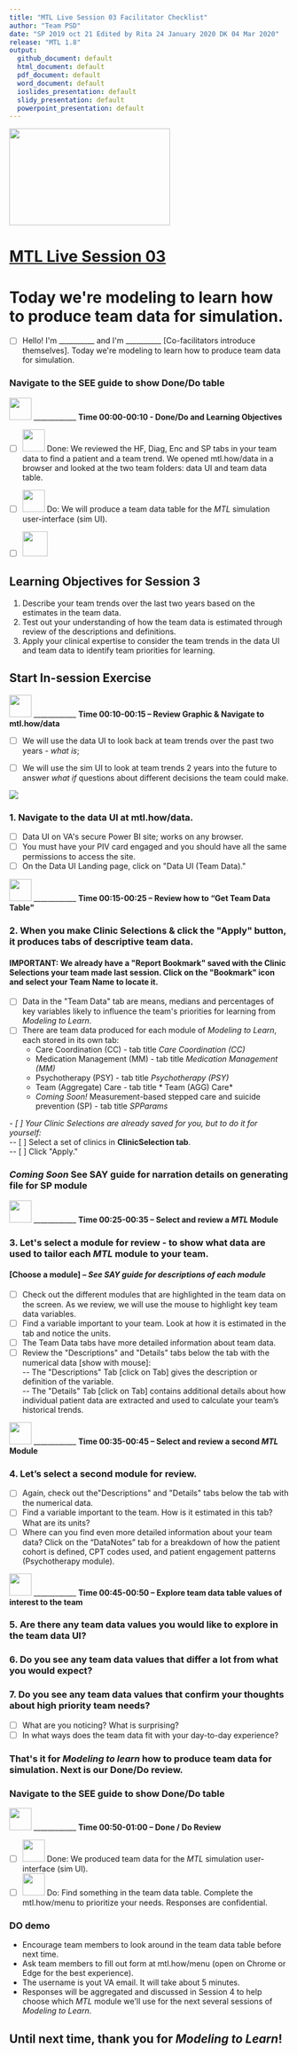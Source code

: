 ```yaml
---
title: "MTL Live Session 03 Facilitator Checklist"
author: "Team PSD"
date: "SP 2019 oct 21 Edited by Rita 24 January 2020 DK 04 Mar 2020"
release: "MTL 1.8"
output: 
  github_document: default
  html_document: default
  pdf_document: default
  word_document: default
  ioslides_presentation: default
  slidy_presentation: default
  powerpoint_presentation: default
---
```

<img src = "https://github.com/lzim/teampsd/blob/master/resources/logos/mtl_live_sq_sm.png"
     height = "175" width = "290">  

# [MTL Live Session 03](https://github.com/lzim/teampsd/blob/master/mtl_facilitate_workgroup/mtl_live_guide/mtl_live_session03_see.Rmd "MTL Live Session 03")

# Today we're modeling to learn how to produce team data for simulation.  
- [ ] Hello! I'm __________ and I'm __________ [Co-facilitators introduce themselves]. Today we're modeling to learn how to produce team data for simulation.

### Navigate to the SEE guide to show Done/Do table
[<img src = "https://github.com/lzim/teampsd/blob/master/resources/icons/timestamp.png" height = "40" width = "40" style = “display:inline-block”/>](#DontClick) ____________ **Time 00:00-00:10 - Done/Do and Learning Objectives**
 
- [ ] [<img src = "https://github.com/lzim/teampsd/blob/master/resources/icons/done.png" height = "40" width = "40">](#DontClick) Done: We reviewed the HF, Diag, Enc and SP tabs in your team data to find a patient and a team trend. We opened mtl.how/data in a browser and looked at the two team folders: data UI and team data table.  
- [ ] [<img src = "https://github.com/lzim/teampsd/blob/master/resources/icons/do.png" height = "40" width = "40">](#DontClick) 
Do: We will produce a team data table for the _MTL_ simulation user-interface (sim UI).


<!-- Learning Objectives Icon --> 
- [ ] [<img src = "https://github.com/lzim/teampsd/blob/master/resources/icons/learning_objectives.png" height = "45" width = "45">](DontClick)  
## Learning Objectives for Session 3
1. Describe your team trends over the last two years based on the estimates in the team data.
2. Test out your understanding of how the team data is estimated through review of the descriptions and definitions. 
3. Apply your clinical expertise to consider the team trends in the data UI and team data to identify team priorities for learning.

## Start In-session Exercise
[<img src = "https://github.com/lzim/teampsd/blob/master/resources/icons/timestamp.png" height = "40" width = "40" style = “display:inline-block”/>](#DontClick) ____________ **Time 00:10-00:15 – Review Graphic & Navigate to mtl.how/data**
- [ ] We will use the data UI to look back at team trends over the past two years - *what is*;  
- [ ] We will use the sim UI to look at team trends 2 years into the future to answer *what if* questions about different decisions the team could make.  


<img src = "https://raw.githubusercontent.com/lzim/teampsd/master/resources/illustrations/data_ui_sim_ui.png">


### 1. Navigate to the data UI at mtl.how/data. 
- [ ] Data UI on VA's secure Power BI site; works on any browser.
- [ ] You must have your PIV card engaged and you should have all the same permissions to access the site. 
- [ ] On the Data UI Landing page, click on "Data UI (Team Data)." 

[<img src = "https://github.com/lzim/teampsd/blob/master/resources/icons/timestamp.png" height = "40" width = "40" style = “display:inline-block”/>](#DontClick) ____________ **Time 00:15-00:25 – Review how to “Get Team Data Table"**

### 2. When you make Clinic Selections & click the "Apply" button, it produces tabs of descriptive team data.
#### IMPORTANT: We already have a "Report Bookmark" saved with the Clinic Selections your team made last session. Click on the "Bookmark" icon and select your Team Name to locate it.
- [ ] Data in the "Team Data" tab are means, medians and percentages of key variables likely to influence the team's priorities for learning from *Modeling to Learn*. 
- [ ] There are team data produced for each module of *Modeling to Learn*, each stored in its own tab:
   + Care Coordination (CC) - tab title *Care Coordination (CC)*
   + Medication Management (MM) - tab title *Medication Management (MM)*
   + Psychotherapy (PSY) - tab title *Psychotherapy (PSY)*
   + Team (Aggregate) Care - tab title * Team (AGG) Care*
   + *Coming Soon!* Measurement-based stepped care and suicide prevention (SP) - tab title *SPParams*

*- [ ] Your Clinic Selections are already saved for you, but to do it for yourself:*  
    -- [ ] Select a set of clinics in **ClinicSelection tab**.  
    -- [ ] Click "Apply."
    
### *Coming Soon* See SAY guide for narration details on generating file for SP module  
 
 [<img src = "https://github.com/lzim/teampsd/blob/master/resources/icons/timestamp.png" height = "40" width = "40" style = “display:inline-block”/>](#DontClick) ____________ **Time 00:25-00:35 – Select and review a *MTL* Module**

### 3. Let's select a module for review - to show what data are used to tailor each *MTL* module to your team.  

#### [Choose a module] – *See SAY guide for descriptions of each module*  

- [ ] Check out the different modules that are highlighted in the team data on the screen. As we review, we will use the mouse to highlight key team data variables.  
- [ ] Find a variable important to your team. Look at how it is estimated in the tab and notice the units.  
- [ ] The Team Data tabs have more detailed information about team data.  
- [ ] Review  the "Descriptions" and "Details" tabs below the tab with the numerical data [show with mouse]:  
	-- The "Descriptions" Tab [click on Tab] gives the description or definition of the variable.  
	-- The "Details" Tab [click on Tab] contains additional details about how individual patient data are extracted and used to calculate your team’s historical trends. 
	
[<img src = "https://github.com/lzim/teampsd/blob/master/resources/icons/timestamp.png" height = "40" width = "40" style = “display:inline-block”/>](#DontClick) ____________ **Time 00:35-00:45 – Select and review a second *MTL* Module**  

### 4. Let’s select a second module for review.  
- [ ] Again, check out the"Descriptions" and "Details" tabs below the tab with the numerical data. 
- [ ] Find a variable important to the team. How is it estimated in this tab? What are its units?   
- [ ] Where can you find even more detailed information about your team data? Click on the “DataNotes” tab for a breakdown of how the patient cohort is defined, CPT codes used, and patient engagement patterns (Psychotherapy module).  

[<img src = "https://github.com/lzim/teampsd/blob/master/resources/icons/timestamp.png" height = "40" width = "40" style = “display:inline-block”/>](#DontClick) ____________ **Time 00:45-00:50 – Explore team data table values of interest to the team**  

### 5. Are there any team data values you would like to explore in the team data UI?  
### 6. Do you see any team data values that differ a lot from what you would expect?  
### 7. Do you see any team data values that confirm your thoughts about high priority team needs?  
- [ ] What are you noticing? What is surprising?
- [ ] In what ways does the team data fit with your day-to-day experience?  

### That's it for _Modeling to learn_ how to produce team data for simulation. Next is our Done/Do review.

### Navigate to the SEE guide to show Done/Do table  
[<img src = "https://github.com/lzim/teampsd/blob/master/resources/icons/timestamp.png" height = "40" width = "40" style = “display:inline-block”/>](#DontClick) ____________ **Time 00:50-01:00 – Done / Do Review**  

 
- [ ] [<img src = "https://github.com/lzim/teampsd/blob/master/resources/icons/done.png" height = "40" width = "40">](#DontClick) Done: We produced team data for the _MTL_ simulation user-interface (sim UI).  
- [ ] [<img src = "https://github.com/lzim/teampsd/blob/master/resources/icons/do.png" height = "40" width = "40">](#DontClick) Do: Find something in the team data table. Complete the mtl.how/menu to prioritize your needs. Responses are confidential.  
### DO demo
-	Encourage team members to look around in the team data table before next time. 
-	Ask team members to fill out form at mtl.how/menu (open on Chrome or Edge for the best experience).
-	The username is yout VA email. It will take about 5 minutes. 
-	Responses will be aggregated and discussed in Session 4 to help choose which *MTL* module we'll use for the next several sessions of *Modeling to Learn*.

## Until next time, thank you for *Modeling to Learn*!
